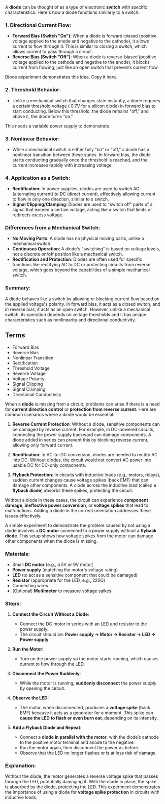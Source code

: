 A **diode** can be thought of as a type of electronic **switch** with specific characteristics. Here's how a diode functions similarly to a switch:

### 1. **Directional Current Flow**:
   - **Forward Bias (Switch "On")**: When a diode is forward-biased (positive voltage applied to the anode and negative to the cathode), it allows current to flow through it. This is similar to closing a switch, which allows current to pass through a circuit.
   - **Reverse Bias (Switch "Off")**: When a diode is reverse-biased (positive voltage applied to the cathode and negative to the anode), it blocks current from flowing, just like an open switch that prevents current flow.

Diode experiment demonstrates this idea. Copy it here.

### 2. **Threshold Behavior**:
   - Unlike a mechanical switch that changes state instantly, a diode requires a certain threshold voltage ( 0.7V for a silicon diode) in forward bias to start conducting. Below this threshold, the diode remains "off," and above it, the diode turns "on."

This needs a variable power supply to demonstrate.

### 3. **Nonlinear Behavior**:
   - While a mechanical switch is either fully "on" or "off," a diode has a nonlinear transition between these states. In forward bias, the diode starts conducting gradually once the threshold is reached, and the current increases rapidly with increasing voltage.

### 4. **Application as a Switch**:
   - **Rectification**: In power supplies, diodes are used to switch AC (alternating current) to DC (direct current), effectively allowing current to flow in only one direction, similar to a switch.
   - **Signal Clipping/Clamping**: Diodes are used to "switch off" parts of a signal that exceed a certain voltage, acting like a switch that limits or redirects excess voltage.

### Differences from a Mechanical Switch:
   - **No Moving Parts**: A diode has no physical moving parts, unlike a mechanical switch.
   - **Continuous Operation**: A diode's "switching" is based on voltage levels, not a discrete on/off position like a mechanical switch.
   - **Rectification and Protection**: Diodes are often used for specific functions like rectifying AC to DC or protecting circuits from reverse voltage, which goes beyond the capabilities of a simple mechanical switch.

### Summary:
A diode behaves like a switch by allowing or blocking current flow based on the applied voltage's polarity. In forward bias, it acts as a closed switch, and in reverse bias, it acts as an open switch. However, unlike a mechanical switch, its operation depends on voltage thresholds and it has unique characteristics such as nonlinearity and directional conductivity.

## Terms

- Forward Bias
- Reverse Bias
- Nonlinear Transition
- Rectification
- Threshold Voltage
- Reverse Voltage
- Voltage Polarity
- Signal Clipping
- Signal Clamping
- Directional Conductivity
  
 
When a **diode** is missing from a circuit, problems can arise if there is a need for **current direction control** or **protection from reverse current**. Here are common scenarios where a diode would be essential:

1. **Reverse Current Protection**: Without a diode, sensitive components can be damaged by reverse current. For example, in DC-powered circuits, connecting the power supply backward can damage components. A diode added in series can prevent this by blocking reverse current, allowing only forward current.

2. **Rectification**: In AC-to-DC conversion, diodes are needed to rectify AC into DC. Without diodes, the circuit would not convert AC power into usable DC for DC-only components.

3. **Flyback Protection**: In circuits with inductive loads (e.g., motors, relays), sudden current changes cause voltage spikes (back EMF) that can damage other components. A diode across the inductive load (called a **flyback diode**) absorbs these spikes, protecting the circuit. 

Without a diode in these cases, the circuit can experience **component damage**, **ineffective power conversion**, or **voltage spikes** that lead to malfunctions. Adding a diode in the correct orientation addresses these issues effectively.

A simple experiment to demonstrate the problem caused by not using a diode involves a **DC motor** connected to a power supply without a **flyback diode**. This setup shows how voltage spikes from the motor can damage other components when the diode is missing.

### Materials:
- Small **DC motor** (e.g., a 5V or 9V motor)
- **Power supply** (matching the motor's voltage rating)
- **LED** (to act as a sensitive component that could be damaged)
- **Resistor** (appropriate for the LED, e.g., 220Ω)
- Connecting wires
- (Optional) **Multimeter** to measure voltage spikes

### Steps:

1. **Connect the Circuit Without a Diode**:
   - Connect the DC motor in series with an LED and resistor to the power supply.
   - The circuit should be: **Power supply -> Motor -> Resistor -> LED -> Power supply**.

2. **Run the Motor**:
   - Turn on the power supply so the motor starts running, which causes current to flow through the LED.

3. **Disconnect the Power Suddenly**:
   - While the motor is running, **suddenly disconnect** the power supply by opening the circuit.

4. **Observe the LED**:
   - The motor, when disconnected, produces a **voltage spike** (back EMF) because it acts as a generator for a moment. This spike can **cause the LED to flash or even burn out**, depending on its intensity.

5. **Add a Flyback Diode and Repeat**:
   - Connect a **diode in parallel with the motor**, with the diode’s cathode to the positive motor terminal and anode to the negative.
   - Run the motor again, then disconnect the power as before.
   - Observe that the LED no longer flashes or is at less risk of damage.

### Explanation:
Without the diode, the motor generates a reverse voltage spike that passes through the LED, potentially damaging it. With the diode in place, the spike is absorbed by the diode, protecting the LED. This experiment demonstrates the importance of using a diode for **voltage spike protection** in circuits with inductive loads.
